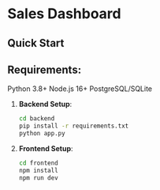 # Sales Dashboard

## Quick Start

## Requirements:
Python 3.8+
Node.js 16+
PostgreSQL/SQLite

1. **Backend Setup**:
   ```bash
   cd backend
   pip install -r requirements.txt
   python app.py

2. **Frontend Setup**:
   ```bash
   cd frontend
   npm install
   npm run dev
